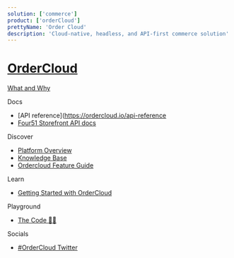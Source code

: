 ```yaml
---
solution: ['commerce']
product: ['orderCloud']
prettyName: 'Order Cloud'
description: 'Cloud-native, headless, and API-first commerce solution'
---
```


# [OrderCloud]()

[What and Why]()

Docs

- [API reference](https://ordercloud.io/api-reference
- [Four51 Storefront API docs](https://four51.github.io/#/api)

Discover

- [Platform Overview](https://ordercloud.io/discover/platform-overview)
- [Knowledge Base](https://ordercloud.io/knowledge-base)
- [Ordercloud Feature Guide](https://www.sitecore.com/resources/index/guide/ordercloud-feature-guide)

Learn

- [Getting Started with OrderCloud](https://ordercloud.io/getting-started/intro-to-ordercloud)

Playground

- [The Code 👩‍💻](https://github.com/ordercloud-api)

Socials

- [#OrderCloud Twitter](https://twitter.com/search?q=%23ordercloud&src=typed_query&f=live)
